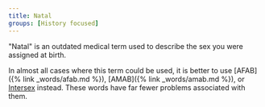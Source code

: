 ```yaml
---
title: Natal
groups: [History focused]
---
```


"Natal" is an outdated medical term used to describe the sex you were assigned at birth. 

In almost all cases where this term could be used, it is better to use [AFAB]({% link _words/afab.md %}), [AMAB]({% link _words/amab.md %}), or [Intersex](https://en.wikipedia.org/wiki/Intersex) instead. These words have far fewer problems associated with them.
 
